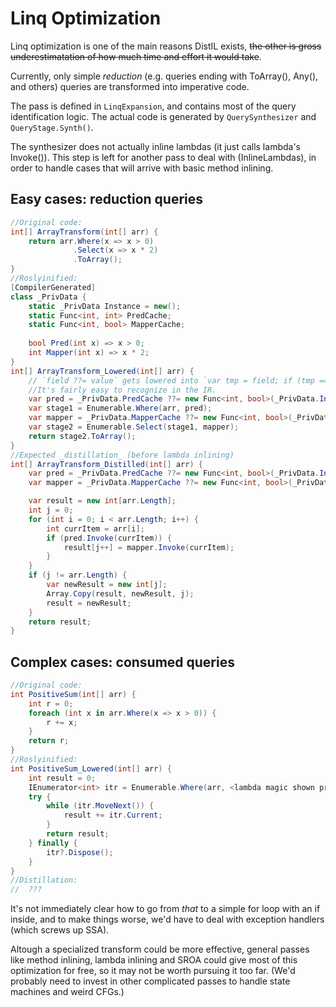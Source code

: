 # Linq Optimization

Linq optimization is one of the main reasons DistIL exists, ~~the other is gross underestimatation of how much time and effort it would take~~.

Currently, only simple _reduction_ (e.g. queries ending with ToArray(), Any(), and others) queries are transformed into imperative code.

The pass is defined in `LinqExpansion`, and contains most of the query identification logic. The actual code is generated by `QuerySynthesizer` and `QueryStage.Synth()`. 

The synthesizer does not actually inline lambdas (it just calls lambda's Invoke()). This step is left for another pass to deal with (InlineLambdas), in order to handle cases that will arrive with basic method inlining.

## Easy cases: reduction queries

```cs
//Original code:
int[] ArrayTransform(int[] arr) {
    return arr.Where(x => x > 0)
              .Select(x => x * 2)
              .ToArray();
}
//Roslyinified:
[CompilerGenerated]
class _PrivData {
    static _PrivData Instance = new();
    static Func<int, int> PredCache;
    static Func<int, bool> MapperCache;
    
    bool Pred(int x) => x > 0; 
    int Mapper(int x) => x * 2;
}
int[] ArrayTransform_Lowered(int[] arr) {
    // `field ??= value` gets lowered into `var tmp = field; if (tmp == null) { field = tmp = new Func(...); }`
    //It's fairly easy to recognize in the IR.
    var pred = _PrivData.PredCache ??= new Func<int, bool>(_PrivData.Instance, &_PrivData.Pred);
    var stage1 = Enumerable.Where(arr, pred);
    var mapper = _PrivData.MapperCache ??= new Func<int, bool>(_PrivData.Instance, &_PrivData.Mapper);
    var stage2 = Enumerable.Select(stage1, mapper);
    return stage2.ToArray();
}
//Expected _distillation_ (before lambda inlining)
int[] ArrayTransform_Distilled(int[] arr) {
    var pred = _PrivData.PredCache ??= new Func<int, bool>(_PrivData.Instance, &_PrivData.Pred);
    var mapper = _PrivData.MapperCache ??= new Func<int, bool>(_PrivData.Instance, &_PrivData.Mapper);

    var result = new int[arr.Length];
    int j = 0;
    for (int i = 0; i < arr.Length; i++) {
        int currItem = arr[i];
        if (pred.Invoke(currItem)) {
            result[j++] = mapper.Invoke(currItem);
        }
    }
    if (j != arr.Length) {
        var newResult = new int[j];
        Array.Copy(result, newResult, j);
        result = newResult;
    }
    return result;
}
```

## Complex cases: consumed queries

```cs
//Original code:
int PositiveSum(int[] arr) {
    int r = 0;
    foreach (int x in arr.Where(x => x > 0)) {
        r += x;
    }
    return r;
}
//Roslyinified:
int PositiveSum_Lowered(int[] arr) {
    int result = 0;
    IEnumerator<int> itr = Enumerable.Where(arr, <lambda magic shown previously>).GetEnumerator();
    try {
        while (itr.MoveNext()) {
            result += itr.Current;
        }
        return result;
    } finally {
        itr?.Dispose();
    }
}
//Distillation:
//  ???
```

It's not immediately clear how to go from _that_ to a simple for loop with an if inside, and to make things worse, we'd have to deal with exception handlers (which screws up SSA).

Altough a specialized transform could be more effective, general passes like method inlining, lambda inlining and SROA could give most of this optimization for free, so it may not be worth pursuing it too far. (We'd probably need to invest in other complicated passes to handle state machines and weird CFGs.)